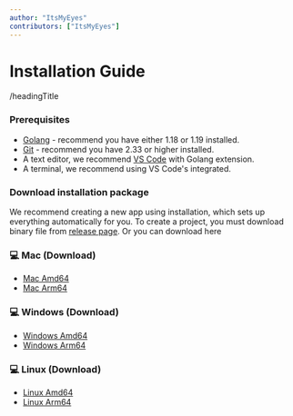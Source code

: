 ```yaml
---
author: "ItsMyEyes"
contributors: ["ItsMyEyes"]
---
```


# Installation Guide

/headingTitle

### Prerequisites

- [Golang](https://golang.org/) - recommend you have either 1.18 or 1.19 installed.
- [Git](https://git-scm.com/) - recommend you have 2.33 or higher installed.
- A text editor, we recommend [VS Code](https://code.visualstudio.com/download) with Golang extension.
- A terminal, we recommend using VS Code's integrated.

### Download installation package

We recommend creating a new app using installation, which sets up everything automatically for you. To create a project, you must download binary file from [release page](https://github.com/ItsMyEyes/i-kiyora/releases).
Or you can download here

### 💻 Mac (Download)
- [Mac Amd64](https://github.com/ItsMyEyes/i-kiyora/releases/download/v0.2.11/i-kiyora_0.2.11_darwin_amd64.tar.gz)
- [Mac Arm64](https://github.com/ItsMyEyes/i-kiyora/releases/download/v0.2.11/i-kiyora_0.2.11_darwin_arm64.tar.gz)
  
### 💻 Windows (Download)
- [Windows Amd64](https://github.com/ItsMyEyes/i-kiyora/releases/download/v0.2.11/i-kiyora_0.2.11_windows_amd64.tar.gz)
- [Windows Arm64](https://github.com/ItsMyEyes/i-kiyora/releases/download/v0.2.11/i-kiyora_0.2.11_windows_arm64.tar.gz)
  
### 💻 Linux (Download)
- [Linux Amd64](https://github.com/ItsMyEyes/i-kiyora/releases/download/v0.2.11/i-kiyora_0.2.11_linux_amd64.tar.gz)
- [Linux Arm64](https://github.com/ItsMyEyes/i-kiyora/releases/download/v0.2.11/i-kiyora_0.2.11_linux_arm64.tar.gz)